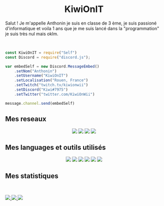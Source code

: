 <h1 align="center">
  <b>KiwiOnIT</b>
</h1>

Salut ! Je m'appelle Anthonin je suis en classe de 3 ème, je suis passioné d'informatique et voila 1 ans que je me suis lancé dans la "programmation" je suis très nul mais oklm.

<br>


```javascript
const KiwiOnIT = require("Self")
const Discord = require("discord.js");

var embedSelf = new Discord.MessageEmbed()
    .setNom("Anthonin")
    .setUsername("KiwiOnIT")
    .setLocalisation("Rouen, France")
    .setTwitch("twitch.tv/kiwionwii")
    .setDiscord("Kiwi#7975")
    .setTwitter("twitter.com/KiwiOnWii")

message.channel.send(embedSelf)


```

## Mes reseaux

<p>
<div align="center">
    <a href="https://twitter.com/KiwiOnWii"> <img src="https://img.shields.io/badge/Twitter-1DA1F2?style=for-the-badge&logo=twitter&logoColor=white"></a>
    <a href="https://twitch.tv/KiwiOnWii"> <img src="https://img.shields.io/badge/Twitch-9146FF?style=for-the-badge&logo=twitch&logoColor=white"></a>
    <a href="https://www.youtube.com/channel/UCOT___LMR7RtE1Ajmv1X3ZA"> <img src="https://img.shields.io/badge/YouTube-FF0000?style=for-the-badge&logo=youtube&logoColor=white"></a>
    <a href="https://steamcommunity.com/id/KiwiOnWii/"> <img src="https://img.shields.io/badge/Steam-000000?style=for-the-badge&logo=steam&logoColor=white"></a>
</div>
</p>

## Mes languages et outils utilisés

<p>
<div align="center">
  <img src="https://img.shields.io/badge/JavaScript-F7DF1E?style=for-the-badge&logo=javascript&logoColor=black">
  <img src="https://img.shields.io/badge/vsCode-0078D4?style=for-the-badge&logo=visual%20studio%20code&logoColor=white">
  <img src="https://img.shields.io/badge/Node.js-43853D?style=for-the-badge&logo=node.js&logoColor=white">
  <img src="https://img.shields.io/badge/HTML5-E34F26?style=for-the-badge&logo=html5&logoColor=white">
  <img src="https://img.shields.io/badge/CSS3-1572B6?style=for-the-badge&logo=css3&logoColor=white">
  <img src="https://img.shields.io/badge/C%2B%2B-00599C?style=for-the-badge&logo=c%2B%2B&logoColor=white">
</div>
</p>

## Mes statistiques

<br/>
<p align="left">
  <a href="https://github.com/kiwionit">
  <img src="https://github-readme-stats.vercel.app/api?username=KiwiOnIT&show_icons=true&theme=dark&hide_border=true" />
    <img src="https://github-readme-streak-stats.herokuapp.com/?user=KiwiOnIT&theme=dark&hide_border=true" />
    <img src="https://github-readme-stats.vercel.app/api/top-langs/?username=kiwionit&layout=compact&theme=dark&hide_border=true" />
  </a>
</p>
<br>

